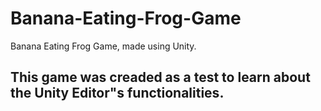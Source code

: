 # Banana-Eating-Frog-Game
Banana Eating Frog Game, made using Unity.

## This game was creaded as a test to learn about the Unity Editor"s functionalities.
